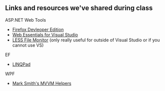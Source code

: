 Links and resources we've shared during class
-----------------

ASP.NET Web Tools

* [Firefox Devleoper Edition](https://www.mozilla.org/en-US/firefox/developer/)
* [Web Essentials for Visual Studio](http://vswebessentials.com/)
* [LESS File Monitor](http://wearekiss.com/simpless) (only really useful for outside of Visual Studio or if you cannot use VS)

EF

* [LINQPad](http://www.linqpad.net/)

WPF

* [Mark Smith's MVVM Helpers](https://mvvmhelpers.codeplex.com/)


